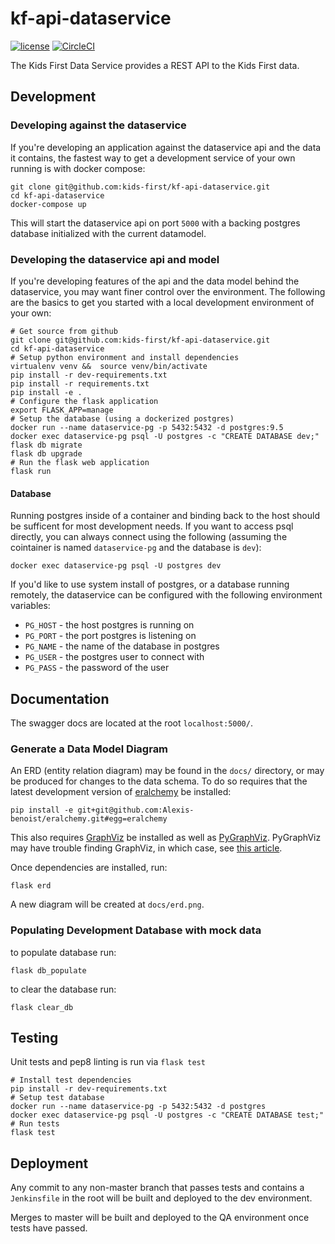 kf-api-dataservice
==================

[![license](https://img.shields.io/github/license/kids-first/kf-api-dataservice.svg?style=for-the-badge)](https://github.com/kids-first/kf-api-dataservice/blob/master/LICENSE)
[![CircleCI](https://img.shields.io/circleci/project/kids-first/kf-api-dataservice.svg?style=for-the-badge)](https://circleci.com/gh/kids-first/kf-api-dataservice/13?utm_campaign=vcs-integration-link&utm_medium=referral&utm_source=github-build-link)

The Kids First Data Service provides a REST API to the Kids First data.

## Development

### Developing against the dataservice

If you're developing an application against the dataservice api and the data
it contains, the fastest way to get a development service of your own running
is with docker compose:

```
git clone git@github.com:kids-first/kf-api-dataservice.git
cd kf-api-dataservice
docker-compose up
```

This will start the dataservice api on port `5000` with a backing postgres
database initialized with the current datamodel.

### Developing the dataservice api and model

If you're developing features of the api and the data model behind the
dataservice, you may want finer control over the environment. The following
are the basics to get you started with a local development environment of
your own:

```
# Get source from github
git clone git@github.com:kids-first/kf-api-dataservice.git
cd kf-api-dataservice
# Setup python environment and install dependencies
virtualenv venv &&  source venv/bin/activate
pip install -r dev-requirements.txt
pip install -r requirements.txt
pip install -e .
# Configure the flask application
export FLASK_APP=manage
# Setup the database (using a dockerized postgres)
docker run --name dataservice-pg -p 5432:5432 -d postgres:9.5
docker exec dataservice-pg psql -U postgres -c "CREATE DATABASE dev;"
flask db migrate 
flask db upgrade
# Run the flask web application
flask run 
```

#### Database

Running postgres inside of a container and binding back to the host should
be sufficent for most development needs. If you want to access psql
directly, you can always connect using the following
(assuming the cointainer is named `dataservice-pg` and the database is `dev`):
```
docker exec dataservice-pg psql -U postgres dev
```

If you'd like to use system install of postgres, or a database running remotely,
the dataservice can be configured with the following environment variables:

- `PG_HOST` - the host postgres is running on
- `PG_PORT` - the port postgres is listening on
- `PG_NAME` - the name of the database in postgres
- `PG_USER` - the postgres user to connect with
- `PG_PASS` - the password of the user

## Documentation

The swagger docs are located at the root `localhost:5000/`.

### Generate a Data Model Diagram

An ERD (entity relation diagram) may be found in the `docs/` directory, or may
be produced for changes to the data schema. To do so requires that the latest
development version of
[eralchemy](github.com/Alexis-benoist/eralchemy) be installed:

```
pip install -e git+git@github.com:Alexis-benoist/eralchemy.git#egg=eralchemy
```

This also requires
[GraphViz](https://www.graphviz.org/) be installed as well as
[PyGraphViz](https://pygraphviz.github.io/). PyGraphViz may have trouble finding
GraphViz, in which case, see
[this article](http://www.alexandrejoseph.com/blog/2016-02-10-install-pygraphviz-mac-osx.html).

Once dependencies are installed, run:

```
flask erd
```

A new diagram will be created at `docs/erd.png`.

### Populating Development Database with mock data

to populate database run:

```
flask db_populate
```

to clear the database run:
```
flask clear_db
```

## Testing

Unit tests and pep8 linting is run via `flask test`

```
# Install test dependencies
pip install -r dev-requirements.txt
# Setup test database
docker run --name dataservice-pg -p 5432:5432 -d postgres
docker exec dataservice-pg psql -U postgres -c "CREATE DATABASE test;"
# Run tests
flask test
```

## Deployment

Any commit to any non-master branch that passes tests and contains a
`Jenkinsfile` in the root will be built and deployed to the dev
environment.

Merges to master will be built and deployed to the QA environment
once tests have passed.

